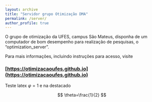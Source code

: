 ```yaml
---
layout: archive
title: "Servidor grupo Otimização DMA"
permalink: /server/
author_profile: true
---
```


O grupo de otimização da UFES, campus São Mateus, disponha de um computador de bom desempenho para realização de pesquisas, o “optimization_server”.

Para mais informações, incluindo instruções para acesso, visite

### [https://otimizacaoufes.github.io](https://otimizacaoufes.github.io)

Teste latex $\varphi =1$ e na destacado

$$
\theta=\frac{1}{2}
$$
